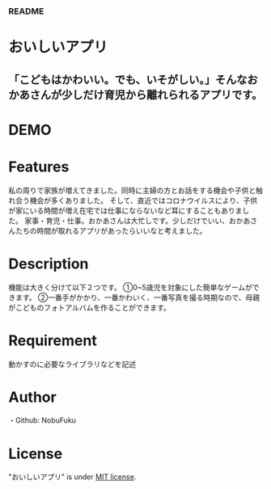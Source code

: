 ### README

# おいしいアプリ
 
## 「こどもはかわいい。でも、いそがしい。」そんなおかあさんが少しだけ育児から離れられるアプリです。
 
# DEMO
 

 
# Features
私の周りで家族が増えてきました。同時に主婦の方とお話をする機会や子供と触れ合う機会が多くありました。
そして、直近ではコロナウイルスにより、子供が家にいる時間が増え在宅では仕事にならないなど耳にすることもありました。
家事・育児・仕事。おかあさんは大忙しです。少しだけでいい、おかあさんたちの時間が取れるアプリがあったらいいなと考えました。

# Description
機能は大きく分けて以下２つです。
①0~5歳児を対象にした簡単なゲームができます。
②一番手がかかり、一番かわいく、一番写真を撮る時期なので、母親がこどものフォトアルバムを作ることができます。


 
# Requirement
 
動かすのに必要なライブラリなどを記述
 

 
# Author
 
・Github: NobuFuku
 
# License

"おいしいアプリ" is under [MIT license](https://en.wikipedia.org/wiki/MIT_License).
 
